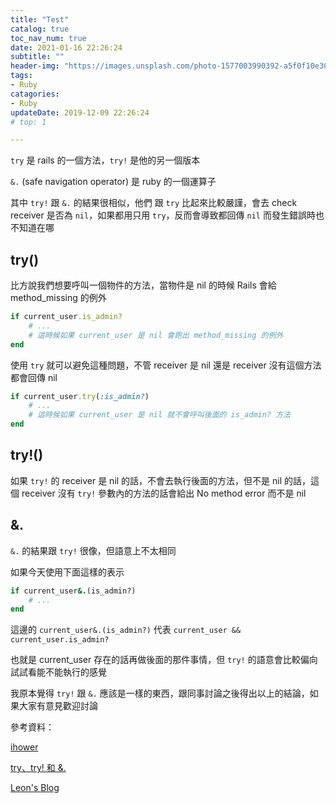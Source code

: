 ```yaml
---
title: "Test"
catalog: true
toc_nav_num: true
date: 2021-01-16 22:26:24
subtitle: ""
header-img: "https://images.unsplash.com/photo-1577003990392-a5f0f10e30d5?ixlib=rb-1.2.1&ixid=eyJhcHBfaWQiOjEyMDd9&auto=format&fit=crop&w=1950&q=80"
tags:
- Ruby
catagories:
- Ruby
updateDate: 2019-12-09 22:26:24
# top: 1

---
```

`try` 是 rails 的一個方法，`try!` 是他的另一個版本

`&.` (safe navigation operator) 是 ruby 的一個運算子

其中 `try!` 跟 `&.` 的結果很相似，他們 跟 `try` 比起來比較嚴謹，會去 check receiver 是否為 `nil`，如果都用只用 `try`，反而會導致都回傳 `nil` 而發生錯誤時也不知道在哪

## try()

比方說我們想要呼叫一個物件的方法，當物件是 nil 的時候 Rails 會給 method_missing 的例外

```ruby
if current_user.is_admin?
    # ...
    # 這時候如果 current_user 是 nil 會跑出 method_missing 的例外
end
```

使用 `try` 就可以避免這種問題，不管 receiver 是 nil 還是 receiver 沒有這個方法都會回傳 nil

```ruby
if current_user.try(:is_admin?)
    # ...
    # 這時候如果 current_user 是 nil 就不會呼叫後面的 is_admin? 方法
end
```

## try!()

如果 `try!` 的 receiver 是 nil 的話，不會去執行後面的方法，但不是 nil 的話，這個 receiver 沒有 `try!` 參數內的方法的話會給出 No method error 而不是 nil 

## &.

`&.` 的結果跟 `try!` 很像，但語意上不太相同

如果今天使用下面這樣的表示

```ruby
if current_user&.(is_admin?)
    # ...
end
```

這邊的 `current_user&.(is_admin?)` 代表 `current_user && current_user.is_admin?`

也就是 current_user 存在的話再做後面的那件事情，但 `try!` 的語意會比較偏向試試看能不能執行的感覺

我原本覺得 `try!` 跟 `&.` 應該是一樣的東西，跟同事討論之後得出以上的結論，如果大家有意見歡迎討論

參考資料：

[ihower](https://ihower.tw/rails/activesupport.html)

[try、try! 和 &.]([https://medium.com/@pk60905/rails-try-try-%E5%92%8C-safe-navigation-operator-8503ad9b958a](https://medium.com/@pk60905/rails-try-try-和-safe-navigation-operator-8503ad9b958a))

[Leon's Blog](https://mgleon08.github.io/blog/2019/02/15/ruby-the-safe-navigation-operator/)